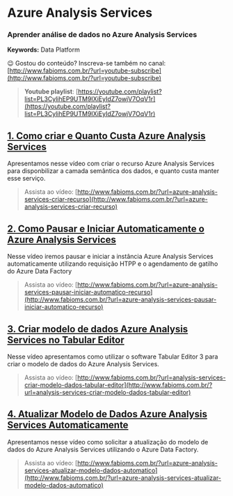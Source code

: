 # Azure Analysis Services  
### **Aprender análise de dados no Azure Analysis Services**  
**Keywords:** Data Platform  

😉 Gostou do conteúdo? Inscreva-se também no canal: [http://www.fabioms.com.br/?url=youtube-subscribe](http://www.fabioms.com.br/?url=youtube-subscribe)

> **Youtube playlist**: [https://youtube.com/playlist?list=PL3CylihEP9UTM9IXiEyIdZ7owjV7OqV1r](https://youtube.com/playlist?list=PL3CylihEP9UTM9IXiEyIdZ7owjV7OqV1r)  


## [1. Como criar e Quanto Custa Azure Analysis Services ](/azure-analysis-services-criar-recurso.md)
Apresentamos nesse vídeo com criar o recurso Azure Analysis Services para disponbilizar a camada semântica dos dados, e quanto custa manter esse serviço.
> Assista ao vídeo: [http://www.fabioms.com.br/?url=azure-analysis-services-criar-recurso](http://www.fabioms.com.br/?url=azure-analysis-services-criar-recurso)  

## [2. Como Pausar e Iniciar Automaticamente o Azure Analysis Services](/azure-analysis-services-pausar-iniciar-automatico-recurso.md)
Nesse vídeo iremos pausar e iniciar a instância Azure Analysis Services automaticamente utilizando requisição HTPP e o agendamento de gatilho do Azure Data Factory
> Assista ao vídeo: [http://www.fabioms.com.br/?url=azure-analysis-services-pausar-iniciar-automatico-recurso](http://www.fabioms.com.br/?url=azure-analysis-services-pausar-iniciar-automatico-recurso)  

## [3. Criar modelo de dados Azure Analysis Services no Tabular Editor](/analysis-services-criar-modelo-dados-tabular-editor.md)
Nesse vídeo apresentamos como utilizar o software Tabular Editor 3 para criar o modelo de dados do Azure Analysis Services.
> Assista ao vídeo: [http://www.fabioms.com.br/?url=analysis-services-criar-modelo-dados-tabular-editor](http://www.fabioms.com.br/?url=analysis-services-criar-modelo-dados-tabular-editor)  

## [4. Atualizar Modelo de Dados Azure Analysis Services Automaticamente](/azure-analysis-services-atualizar-modelo-dados-automatico.md)
Apresentamos nesse vídeo como solicitar a atualização do modelo de dados do Azure Analysis Services utilizando o Azure Data Factory.
> Assista ao vídeo: [http://www.fabioms.com.br/?url=azure-analysis-services-atualizar-modelo-dados-automatico](http://www.fabioms.com.br/?url=azure-analysis-services-atualizar-modelo-dados-automatico)  
